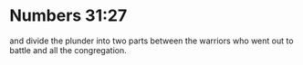 # Numbers 31:27

and divide the plunder into two parts between the warriors who went out to battle and all the congregation.
